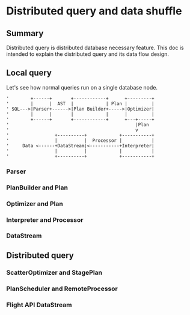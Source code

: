 # Distributed query and data shuffle

## Summary

Distributed query is distributed database necessary feature.
This doc is intended to explain the distributed query and its data flow design.

## Local query

Let's see how normal queries run on a single database node.

``` text
'        +------+       +------------+      +---------+
'        |      |  AST  |            | Plan |         |
' SQL--->|Parser+------>|Plan Builder+----->|Optimizer|
'        |      |       |            |      |         |
'        +------+       +------------+      +---+-----+
'                                               |Plan
'                                               v
'                 +----------+            +-----------+
'                 |          |  Processor |           |
'     Data <------+DataStream|<-----------+Interpreter|
'                 |          |            |           |
'                 +----------+            +-----------+
```

### Parser

### PlanBuilder and Plan

### Optimizer and Plan

### Interpreter and Processor

### DataStream

## Distributed query

### ScatterOptimizer and StagePlan

### PlanScheduler and RemoteProcessor

### Flight API DataStream

